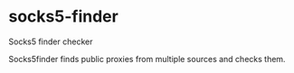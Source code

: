 # socks5-finder
Socks5 finder checker

Socks5finder finds public proxies from multiple sources and  checks them.
